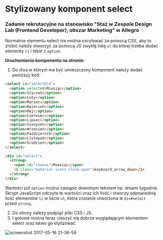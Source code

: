 # Stylizowany komponent select 
### Zadanie rekrutacyjne na stanowisko "Staż w Zespole Design Lab (Frontend Developer), obszar Marketing" w Allegro

Normalnie elementu select nie można oscylować za pomocą CSS, aby to zrobić należy stworzyć za pomocą JS zwykłą listę `ul`
do której trzeba dodać elementy `li` i tekst z `option`.

**Uruchomienie komponentu na stronie:**
1. Do diva w którym ma być umieszczony komponent należy dodać poniższy kod:

```html
<select id="selectOld">
  <option selected>Miesiąc</option> 
  <option>Styczeń</option> 
  <option>Luty</option> 
  <option>Marzec</option> 
  <option>Kwiecień</option> 
  <option>Maj</option> 
  <option>Czerwiec</option> 
  <option>Lipiec</option> 
  <option>Sierpień</option> 
  <option>Wrzesień</option> 
  <option>Październik</option> 
  <option>Listopad</option> 
  <option>Grudzień</option> 
</select>

<div id="select">
  <strong>
    <span id="choose">Miesiąc</span>
    <i class="material-icons close-open">keyboard_arrow_down</i>
  </strong>
</div>
```
Wartości pól `option` można zastąpić dowolnym tekstem np. dniami tygodnia. Skrypt JavaScript odczyta te wartości 
oraz ich ilość i stworzy odpowiednią ilość elementów `li` w liscie `ul`, która zostanie utworzona w `div#select` przed `strong`.

2. Do strony należy podpiąć pliki CSS i JS.
3. I gotowe można teraz cieszyć się dobrze wyglądającym elementem select oraz łatwo go stylizować.

![screenshot 2017-05-16 21-36-59](https://cloud.githubusercontent.com/assets/20646753/26124734/d68d4798-3a7f-11e7-87f1-215038aa0afe.jpg)
